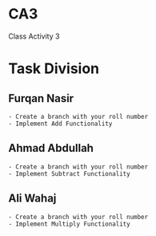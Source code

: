 # CA3
Class Activity 3

# Task Division
## Furqan Nasir
    - Create a branch with your roll number
    - Implement Add Functionality

## Ahmad Abdullah
    - Create a branch with your roll number
    - Implement Subtract Functionality

## Ali Wahaj
    - Create a branch with your roll number
    - Implement Multiply Functionality
